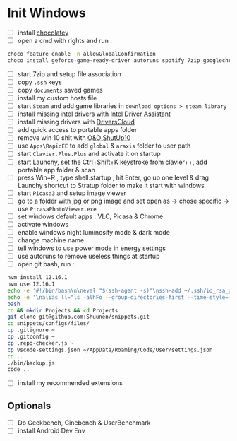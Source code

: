 # Init Windows

- [ ] install [chocolatey](https://chocolatey.org/install)
- [ ] open a cmd with rights and run :

```bash
choco feature enable -n allowGlobalConfirmation
choco install geforce-game-ready-driver autoruns spotify 7zip googlechrome steam git git-credential-manager-for-windows directx jdk8 jre8 microsoft-build-tools nvm vcredist-all visualstudio2017buildtools vscode chocolateygui launchyqt vlc
```

- [ ] start 7zip and setup file association
- [ ] copy `.ssh` keys
- [ ] copy `documents` saved games
- [ ] install my custom hosts file
- [ ] start `Steam` and add game libraries in `download options > steam library`
- [ ] install missing intel drivers with [Intel Driver Assistant](https://www.intel.fr/content/www/fr/fr/support/detect.html)
- [ ] install missing drivers with [DriversCloud](https://www.driverscloud.com)
- [ ] add quick access to portable apps folder
- [ ] remove win 10 shit with [O&O ShutUp10](https://www.oo-software.com/en/shutup10)
- [ ] use `Apps\RapidEE` to add `global` & `araxis` folder to user path
- [ ] start `Clavier.Plus.Plus` and activate it on startup
- [ ] start Launchy, set the Ctrl+Shift+K keystroke from clavier++, add portable app folder & scan
- [ ] press Win+R , type shell:startup , hit Enter, go up one level & drag Launchy shortcut to Stratup folder to make it start with windows
- [ ] start `Picasa3` and setup image viewer
- [ ] go to a folder with jpg or png image and set open as -> chose specific -> use `PicasaPhotoViewer.exe`
- [ ] set windows default apps : VLC, Picasa & Chrome
- [ ] activate windows
- [ ] enable windows night luminosity mode & dark mode
- [ ] change machine name
- [ ] tell windows to use power mode in energy settings
- [ ] use autoruns to remove useless things at startup
- [ ] open git bash, run :

```bash
nvm install 12.16.1
nvm use 12.16.1
echo -e '#!/bin/bash\n\neval "$(ssh-agent -s)"\nssh-add ~/.ssh/id_rsa_gh' > ~/.bashrc 
echo -e '\nalias ll="ls -alhFo --group-directories-first --time-style=long-iso --color=auto"' >> ~/.bashrc
bash
cd && mkdir Projects && cd Projects
git clone git@github.com:Shuunen/snippets.git
cd snippets/configs/files/
cp .gitignore ~
cp .gitconfig ~
cp .repo-checker.js ~
cp vscode-settings.json ~/AppData/Roaming/Code/User/settings.json
cd ..
./bin/backup.js
code ..
```

- [ ] install my recommended extensions

## Optionals

- [ ] Do Geekbench, Cinebench & UserBenchmark
- [ ] install Android Dev Env
